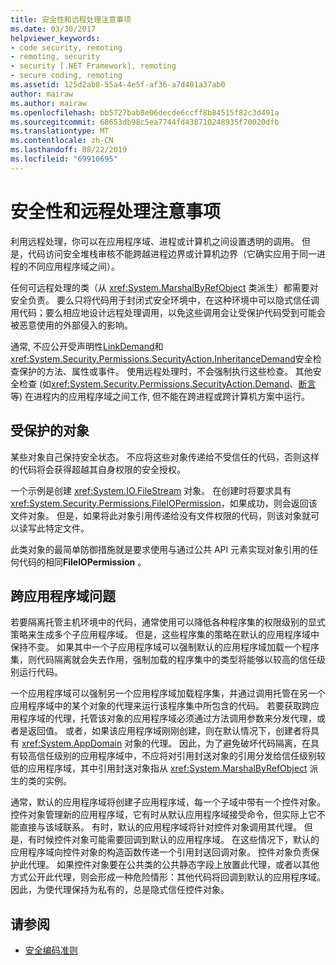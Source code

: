 ```yaml
---
title: 安全性和远程处理注意事项
ms.date: 03/30/2017
helpviewer_keywords:
- code security, remoting
- remoting, security
- security [.NET Framework], remoting
- secure coding, remoting
ms.assetid: 125d2ab8-55a4-4e5f-af36-a7d401a37ab0
author: mairaw
ms.author: mairaw
ms.openlocfilehash: bb5727bab8e06decde6ccff8b84515f82c3d491a
ms.sourcegitcommit: 68653db98c5ea7744fd438710248935f70020dfb
ms.translationtype: MT
ms.contentlocale: zh-CN
ms.lasthandoff: 08/22/2019
ms.locfileid: "69910695"
---
```

# <a name="security-and-remoting-considerations"></a>安全性和远程处理注意事项
利用远程处理，你可以在应用程序域、进程或计算机之间设置透明的调用。 但是，代码访问安全堆栈审核不能跨越进程边界或计算机边界（它确实应用于同一进程的不同应用程序域之间）。  
  
 任何可远程处理的类（从 <xref:System.MarshalByRefObject> 类派生）都需要对安全负责。 要么只将代码用于封闭式安全环境中，在这种环境中可以隐式信任调用代码；要么相应地设计远程处理调用，以免这些调用会让受保护代码受到可能会被恶意使用的外部侵入的影响。  
  
 通常, 不应公开受声明性[LinkDemand](../../../docs/framework/misc/link-demands.md)和<xref:System.Security.Permissions.SecurityAction.InheritanceDemand>安全检查保护的方法、属性或事件。 使用远程处理时，不会强制执行这些检查。 其他安全检查 (如<xref:System.Security.Permissions.SecurityAction.Demand>、[断言](../../../docs/framework/misc/using-the-assert-method.md)等) 在进程内的应用程序域之间工作, 但不能在跨进程或跨计算机方案中运行。  
  
## <a name="protected-objects"></a>受保护的对象  
 某些对象自己保持安全状态。 不应将这些对象传递给不受信任的代码，否则这样的代码将会获得超越其自身权限的安全授权。  
  
 一个示例是创建 <xref:System.IO.FileStream> 对象。 在创建时将要求具有 <xref:System.Security.Permissions.FileIOPermission>，如果成功，则会返回该文件对象。 但是，如果将此对象引用传递给没有文件权限的代码，则该对象就可以读写此特定文件。  
  
 此类对象的最简单防御措施就是要求使用与通过公共 API 元素实现对象引用的任何代码的相同**FileIOPermission** 。  
  
## <a name="application-domain-crossing-issues"></a>跨应用程序域问题  
 若要隔离托管主机环境中的代码，通常使用可以降低各种程序集的权限级别的显式策略来生成多个子应用程序域。 但是，这些程序集的策略在默认的应用程序域中保持不变。 如果其中一个子应用程序域可以强制默认的应用程序域加载一个程序集，则代码隔离就会失去作用，强制加载的程序集中的类型将能够以较高的信任级别运行代码。  
  
 一个应用程序域可以强制另一个应用程序域加载程序集，并通过调用托管在另一个应用程序域中的某个对象的代理来运行该程序集中所包含的代码。 若要获取跨应用程序域的代理，托管该对象的应用程序域必须通过方法调用参数来分发代理，或者是返回值。 或者，如果该应用程序域刚刚创建，则在默认情况下，创建者将具有 <xref:System.AppDomain> 对象的代理。 因此，为了避免破坏代码隔离，在具有较高信任级别的应用程序域中，不应将对引用封送对象的引用分发给信任级别较低的应用程序域，其中引用封送对象指从 <xref:System.MarshalByRefObject> 派生的类的实例。  
  
 通常，默认的应用程序域将创建子应用程序域，每一个子域中带有一个控件对象。 控件对象管理新的应用程序域，它有时从默认应用程序域接受命令，但实际上它不能直接与该域联系。 有时，默认的应用程序域将针对控件对象调用其代理。 但是，有时候控件对象可能需要回调到默认的应用程序域。 在这些情况下，默认的应用程序域向控件对象的构造函数传递一个引用封送回调对象。 控件对象负责保护此代理。 如果控件对象要在公共类的公共静态字段上放置此代理，或者以其他方式公开此代理，则会形成一种危险情形：其他代码将回调到默认的应用程序域。 因此，为使代理保持为私有的，总是隐式信任控件对象。  
  
## <a name="see-also"></a>请参阅

- [安全编码准则](../../standard/security/secure-coding-guidelines.md)
